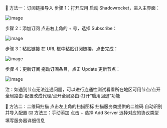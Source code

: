 🔗 方法一：订阅链接导入
步骤 1：打开应用
启动 Shadowrocket，进入主界面：

 ![image](/shadowrocket-01.png)

步骤 2：添加订阅
点击右上角的 + 号，选择 Subscribe：

![image](/shadowrocket-02.png)

步骤 3：粘贴链接
在 URL 框中粘贴订阅链接，点击完成：

![image](/shadowrocket-03.png)

步骤 4：更新订阅
拖动订阅条目，点击 Update 更新节点：

![image](/shadowrocket-04.png)

注：如遇到节点无法连通问题，可以进行连通性测试看看所在地区可用节点/点开全局路由-配置改成代理/点开全局路由-打开“启用回退”功能

📱 方法二：二维码扫描
点击左上角的扫描图标
扫描服务商提供的二维码
自动识别并导入配置
⌨️ 方法三：手动添加
点击 + 选择 Add Server
选择对应的协议类型
填写服务器详细信息
